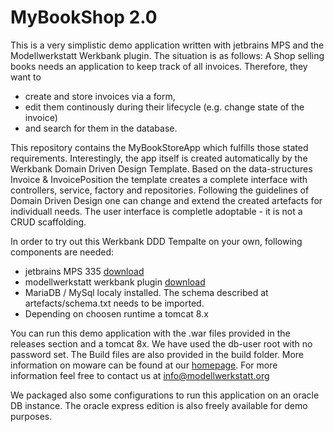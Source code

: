 # MyBookShop 2.0
This is a very simplistic demo application written with jetbrains MPS and the Modellwerkstatt Werkbank plugin. The situation is as follows: A Shop selling books needs 
an application to keep track of all invoices. Therefore, they want to 

* create and store invoices via a form, 
* edit them continously during their lifecycle (e.g. change state of the invoice)
* and search for them in the database.  

This repository contains the MyBookStoreApp which fulfills those stated requirements. Interestingly, the app itself is created automatically by the Werkbank 
Domain Driven Design Template. Based on the data-structures Invoice & InvoicePosition the template creates a complete interface with controllers, service, 
factory and repositories. Following the guidelines of Domain Driven Design one can change and extend the created artefacts for individuall needs. The user 
interface is completle adoptable - it is not a CRUD scaffolding.      

In order to try out this Werkbank DDD Tempalte on your own, following components are needed:

* jetbrains MPS 335 [download](https://www.modellwerkstatt.org/xxwerk20ddd/javaexe.zip)
* modellwerkstatt werkbank plugin [download](https://github.com/danielstieger/moware35/releases)
* MariaDB / MySql localy installed. The schema described at artefacts/schema.txt needs to be imported. 
* Depending on choosen runtime a tomcat 8.x  


You can run this demo application with the .war files provided in the releases section and a tomcat 8x. We have used the db-user root with no password set. The 
Build files are also provided in the build folder. More information on moware can be found at our [homepage](https://www.modellwerkstatt.org/moware.html). 
For more information feel free to contact us at [info@modellwerkstatt.org](mailto:info@modellwerkstatt.org)

We packaged also some configurations to run this application on an oracle DB instance. The oracle express edition is also freely available for demo purposes.  
